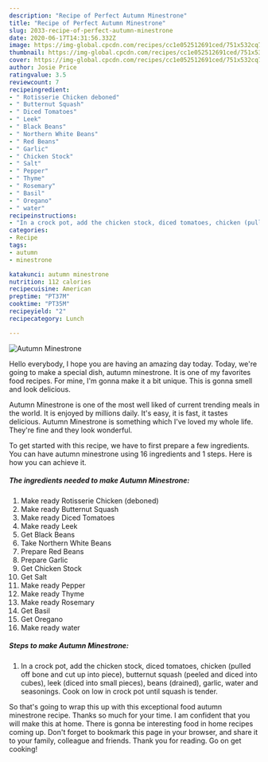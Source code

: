 ```yaml
---
description: "Recipe of Perfect Autumn Minestrone"
title: "Recipe of Perfect Autumn Minestrone"
slug: 2033-recipe-of-perfect-autumn-minestrone
date: 2020-06-17T14:31:56.332Z
image: https://img-global.cpcdn.com/recipes/cc1e052512691ced/751x532cq70/autumn-minestrone-recipe-main-photo.jpg
thumbnail: https://img-global.cpcdn.com/recipes/cc1e052512691ced/751x532cq70/autumn-minestrone-recipe-main-photo.jpg
cover: https://img-global.cpcdn.com/recipes/cc1e052512691ced/751x532cq70/autumn-minestrone-recipe-main-photo.jpg
author: Josie Price
ratingvalue: 3.5
reviewcount: 7
recipeingredient:
- " Rotisserie Chicken deboned"
- " Butternut Squash"
- " Diced Tomatoes"
- " Leek"
- " Black Beans"
- " Northern White Beans"
- " Red Beans"
- " Garlic"
- " Chicken Stock"
- " Salt"
- " Pepper"
- " Thyme"
- " Rosemary"
- " Basil"
- " Oregano"
- " water"
recipeinstructions:
- "In a crock pot, add the chicken stock, diced tomatoes, chicken (pulled off bone and cut up into piece), butternut squash (peeled and diced into cubes), leek (diced into small pieces), beans (drained), garlic, water and seasonings. Cook on low in crock pot until squash is tender."
categories:
- Recipe
tags:
- autumn
- minestrone

katakunci: autumn minestrone 
nutrition: 112 calories
recipecuisine: American
preptime: "PT37M"
cooktime: "PT35M"
recipeyield: "2"
recipecategory: Lunch

---
```



![Autumn Minestrone](https://img-global.cpcdn.com/recipes/cc1e052512691ced/751x532cq70/autumn-minestrone-recipe-main-photo.jpg)

Hello everybody, I hope you are having an amazing day today. Today, we're going to make a special dish, autumn minestrone. It is one of my favorites food recipes. For mine, I'm gonna make it a bit unique. This is gonna smell and look delicious.



Autumn Minestrone is one of the most well liked of current trending meals in the world. It is enjoyed by millions daily. It's easy, it is fast, it tastes delicious. Autumn Minestrone is something which I've loved my whole life. They're fine and they look wonderful.


To get started with this recipe, we have to first prepare a few ingredients. You can have autumn minestrone using 16 ingredients and 1 steps. Here is how you can achieve it.

<!--inarticleads1-->

##### The ingredients needed to make Autumn Minestrone:

1. Make ready  Rotisserie Chicken (deboned)
1. Make ready  Butternut Squash
1. Make ready  Diced Tomatoes
1. Make ready  Leek
1. Get  Black Beans
1. Take  Northern White Beans
1. Prepare  Red Beans
1. Prepare  Garlic
1. Get  Chicken Stock
1. Get  Salt
1. Make ready  Pepper
1. Make ready  Thyme
1. Make ready  Rosemary
1. Get  Basil
1. Get  Oregano
1. Make ready  water




<!--inarticleads2-->

##### Steps to make Autumn Minestrone:

1. In a crock pot, add the chicken stock, diced tomatoes, chicken (pulled off bone and cut up into piece), butternut squash (peeled and diced into cubes), leek (diced into small pieces), beans (drained), garlic, water and seasonings. Cook on low in crock pot until squash is tender.




So that's going to wrap this up with this exceptional food autumn minestrone recipe. Thanks so much for your time. I am confident that you will make this at home. There is gonna be interesting food in home recipes coming up. Don't forget to bookmark this page in your browser, and share it to your family, colleague and friends. Thank you for reading. Go on get cooking!
